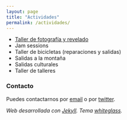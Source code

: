```yaml
---
layout: page
title: "Actividades"
permalink: /actividades/
---
```


- [Taller de fotografía y revelado](/fotografía-y-revelado/)
- Jam sessions
- Taller de bicicletas (reparaciones y salidas)
- Salidas a la montaña
- Salidas culturales
- Taller de talleres

### Contacto

Puedes contactarnos por [email](mailto:lewiscarrollnoarmstrong@gmail.com) o por [twitter](https://twitter.com/lewiscarrollmat).


_Web desarrollada con [Jekyll](https://jekyllrb.com/). Tema [whiteglass](https://github.com/yous/whiteglass)._
